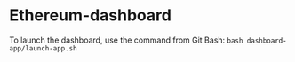 # Ethereum-dashboard

To launch the dashboard, use the command from Git Bash: `bash dashboard-app/launch-app.sh` 
